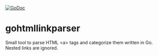 [![GoDoc](https://godoc.org/github.com/otanriverdi/gohtmllinkparser?status.svg)](https://godoc.org/github.com/otanriverdi/gohtmllinkparser)

# gohtmllinkparser

Small tool to parse HTML &lt;a> tags and categorize them written in Go. Nested links are ignored.
